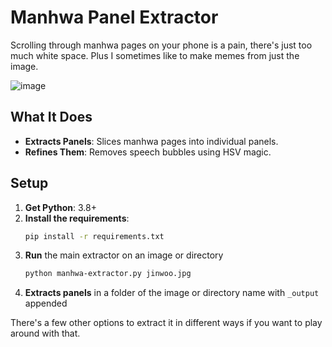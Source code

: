 # Manhwa Panel Extractor

Scrolling through manhwa pages on your phone is a pain, there's just too much white space. Plus I sometimes like to make memes from just the image. 

![image](https://github.com/user-attachments/assets/7d1e0004-89f8-45d2-8604-7da116c3d630)


## What It Does
- **Extracts Panels**: Slices manhwa pages into individual panels.
- **Refines Them**: Removes speech bubbles using HSV magic.


## Setup
1. **Get Python**: 3.8+
2. **Install the requirements**: 
   ```bash
   pip install -r requirements.txt
   ```
3. **Run** the main extractor on an image or directory
    ```bash
    python manhwa-extractor.py jinwoo.jpg
    ```
4. **Extracts panels** in a folder of the image or directory name with `_output` appended 

There's a few other options to extract it in different ways if you want to play around with that. 
